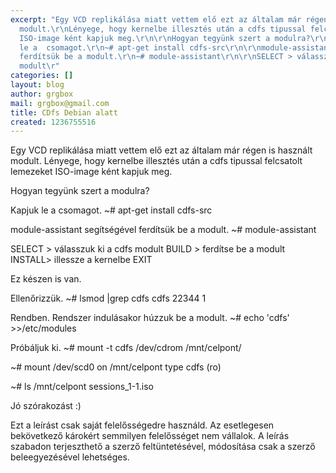 ```yaml
---
excerpt: "Egy VCD replikálása miatt vettem elő ezt az általam már régen is használt
  modult.\r\nLényege, hogy kernelbe illesztés után a cdfs tipussal felcsatolt lemezeket
  ISO-image ként kapjuk meg.\r\n\r\nHogyan tegyünk szert a modulra?\r\n\r\nKapjuk
  le a  csomagot.\r\n~# apt-get install cdfs-src\r\n\r\nmodule-assistant segítségével
  ferdítsük be a modult.\r\n~# module-assistant\r\n\r\nSELECT > válasszuk ki a cdfs
  modult\r"
categories: []
layout: blog
author: grgbox
mail: grgbox@gmail.com
title: CDfs Debian alatt
created: 1236755516
---
```

Egy VCD replikálása miatt vettem elő ezt az általam már régen is használt modult.
Lényege, hogy kernelbe illesztés után a cdfs tipussal felcsatolt lemezeket ISO-image ként kapjuk meg.

Hogyan tegyünk szert a modulra?

Kapjuk le a  csomagot.
~# apt-get install cdfs-src

module-assistant segítségével ferdítsük be a modult.
~# module-assistant

SELECT > válasszuk ki a cdfs modult
BUILD > ferdítse be a modult
INSTALL> illessze a kernelbe
EXIT

Ez készen is van.

Ellenőrizzük.
~# lsmod |grep cdfs
cdfs                   22344  1

Rendben.
Rendszer indulásakor húzzuk be a modult.
~# echo 'cdfs' >>/etc/modules

Próbáljuk ki.
~# mount -t cdfs /dev/cdrom /mnt/celpont/

~# mount
/dev/scd0 on /mnt/celpont type cdfs (ro)

~# ls /mnt/celpont
sessions_1-1.iso


Jó szórakozást :)

Ezt a leírást csak saját felelősségedre használd. Az esetlegesen bekövetkező károkért semmilyen felelősséget nem vállalok.
A leírás szabadon terjeszthető a szerző feltüntetésével, módosítása csak a szerző beleegyezésével lehetséges.

